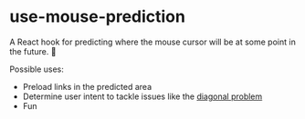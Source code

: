 # use-mouse-prediction

A React hook for predicting where the mouse cursor will be at some point in the
future. 🔮

Possible uses:

- Preload links in the predicted area
- Determine user intent to tackle issues like the [diagonal problem](https://www.nngroup.com/articles/mega-menus-work-well/)
- Fun
